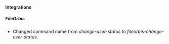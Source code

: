 
#### Integrations
##### FileOrbis
- Changed command name from *change-user-status* to *fileorbis-change-user-status*.
